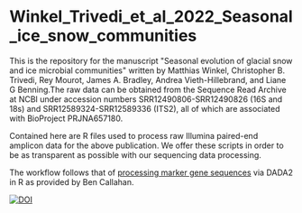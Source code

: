 # Winkel_Trivedi_et_al_2022_Seasonal_ice_snow_communities

This is the repository for the manuscript "Seasonal  evolution of glacial snow and ice microbial communities" written by Matthias Winkel, Christopher B. Trivedi, Rey Mourot, James A. Bradley, Andrea Vieth-Hillebrand, and Liane G Benning.The raw data can be obtained from the Sequence Read Archive at NCBI under accession numbers SRR12490806-SRR12490826 (16S and 18s) and SRR12589324-SRR12589336 (ITS2), all of which are associated with BioProject PRJNA657180.

Contained here are R files used to process raw Illumina paired-end amplicon data for the above publication. We offer these scripts in order to be as transparent as possible with our sequencing data processing.

The workflow follows that of [processing marker gene sequences](http://benjjneb.github.io/dada2/tutorial.html) via DADA2 in R as provided by Ben Callahan.

[![DOI](https://zenodo.org/badge/451418434.svg)](https://zenodo.org/badge/latestdoi/451418434)
